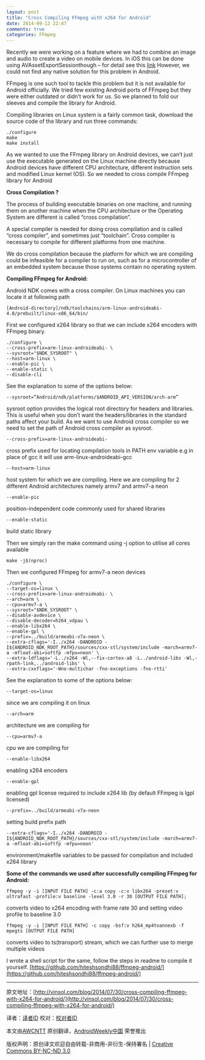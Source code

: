 ```yaml
---
layout: post
title: "Cross Compiling FFmpeg with x264 for Android"
date: 2014-09-12 22:47
comments: true
categories: FFmpeg
---
```


Recently we were working on a feature where we had to combine an image and audio to create a video on mobile devices. In iOS this can be done using AVAssetExportSessionthough – for detail see this [link](https://developer.apple.com/library/ios/documentation/AVFoundation/Reference/AVAssetExportSession_Class/Reference/Reference.html) However, we could not find any native solution for this problem in Android.

FFmpeg is one such tool to tackle this problem but it is not available for Android officially. We tried few existing Android ports of FFmpeg but they were either outdated or didn’t work for us. So we planned to fold our sleeves and compile the library for Android.

Compiling libraries on Linux system is a fairly common task, download the source code of the library and run three commands:

```
./configure 
make 
make install
```

As we wanted to use the FFmpeg library on Android devices, we can’t just use the executable generated on the Linux machine directly because Android devices have different CPU architecture, different instruction sets and modified Linux kernel (OS). So we needed to cross compile FFmpeg library for Android

**Cross Compilation ?**

The process of building executable binaries on one machine, and running them on another machine when the CPU architecture or the Operating System are different is called “cross compilation”.

A special compiler is needed for doing cross compilation and is called “cross compiler”, and sometimes just “toolchain”. Cross compiler is necessary to compile for different platforms from one machine.

We do cross compilation because the platform for which we are compiling could be infeasible for a compiler to run on, such as for a microcontroller of an embedded system because those systems contain no operating system.

**Compiling FFmpeg for Android:**

Android NDK comes with a cross compiler. On Linux machines you can locate it at following path

```
[Android-directory]/ndk/toolchains/arm-linux-androideabi-4.8/prebuilt/linux-x86_64/bin/
```

First we configured x264 library so that we can include x264 encoders with FFmpeg binary.

```
./configure \
--cross-prefix=arm-linux-androideabi- \
--sysroot="$NDK_SYSROOT" \
--host=arm-linux \
--enable-pic \
--enable-static \
--disable-cli
```
See the explanation to some of the options below:

```
--sysroot=”Android/ndk/platforms/$ANDROID_API_VERSION/arch-arm”
```

sysroot option provides the logical root directory for headers and libraries. This is useful when you don’t want the headers/libraries in the standard paths affect your build. As we want to use Android cross compiler so we need to set the path of Android cross compiler as sysroot.

```
--cross-prefix=arm-linux-androideabi-
```

cross prefix used for locating compilation tools in PATH env variable e.g in place of gcc it will use arm-linux-androideabi-gcc

```
--host=arm-linux
```

host system for which we are compiling. Here we are compiling for 2 different Android architectures namely armv7 and armv7-a neon

```
--enable-pic
```

position-independent code commonly used for shared libraries

```
--enable-static
```

build static library

Then we simply ran the make command using -j option to utilise all cores available

```
make -j$(nproc)
```

Then we configured FFmpeg for armv7-a neon devices

```
./configure \
--target-os=linux \
--cross-prefix=arm-linux-androideabi- \
--arch=arm \
--cpu=armv7-a \
--sysroot="$NDK_SYSROOT" \
--disable-avdevice \
--disable-decoder=h264_vdpau \
--enable-libx264 \
--enable-gpl \
--prefix=../build/armeabi-v7a-neon \
--extra-cflags='-I../x264 -DANDROID -I${ANDROID_NDK_ROOT_PATH}/sources/cxx-stl/system/include -march=armv7-a -mfloat-abi=softfp -mfpu=neon' \
--extra-ldflags='-L../x264 -Wl,--fix-cortex-a8 -L../android-libs -Wl,-rpath-link,../android-libs' \
--extra-cxxflags='-Wno-multichar -fno-exceptions -fno-rtti'
```

See the explanation to some of the options below:

```
--target-os=linux
```

since we are compiling it on linux

```
--arch=arm
```

architecture we are compiling for

```
--cpu=armv7-a
```

cpu we are compiling for

```
--enable-libx264
```

enabling x264 encoders

```
--enable-gpl
```

enabling gpl license required to include x264 lib (by default FFmpeg is lgpl licensed)

```
--prefix=../build/armeabi-v7a-neon
```

setting build prefix path

```
--extra-cflags='-I../x264 -DANDROID -I${ANDROID_NDK_ROOT_PATH}/sources/cxx-stl/system/include -march=armv7-a -mfloat-abi=softfp -mfpu=neon'
```

environment/makefile variables to be passed for compilation and included x264 library

**Some of the commands we used after successfully compiling FFmpeg for Android:**

```
ffmpeg -y -i [INPUT FILE PATH] -c:a copy -c:v libx264 -preset:v ultrafast -profile:v baseline -level 3.0 -r 30 [OUTPUT FILE PATH];
```

converts video to x264 encoding with frame rate 30 and setting video profile to baseline 3.0

```
ffmpeg -y -i [INPUT FILE PATH] -c copy -bsf:v h264_mp4toannexb -f mpegts [OUTPUT FILE PATH]
```

converts video to ts(transport) stream, which we can further use to merge multiple videos

I wrote a shell script for the same, follow the steps in readme to compile it yourself. [https://github.com/hiteshsondhi88/ffmpeg-android/](https://github.com/hiteshsondhi88/ffmpeg-android/)

---


原文地址：[http://vinsol.com/blog/2014/07/30/cross-compiling-ffmpeg-with-x264-for-android/](http://vinsol.com/blog/2014/07/30/cross-compiling-ffmpeg-with-x264-for-android/)

译者：[译者ID](https://github.com/译者ID) 校对：[校对者ID](https://github.com/校对者ID)

本文由[AWCNTT](https://github.com/AWCNTT) 原创翻译，[AndroidWeekly中国](http://www.androidweekly.cn/) 荣誉推出

版权声明：原创译文欢迎自由转载-非商用-非衍生-保持署名 | [Creative Commons BY-NC-ND 3.0](http://creativecommons.org/licenses/by-nc-nd/3.0/deed.zh)